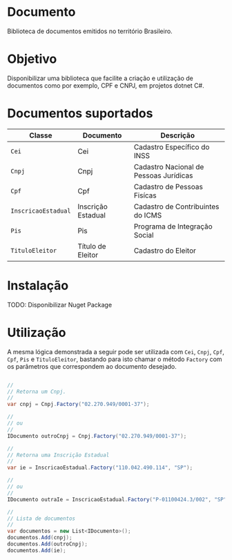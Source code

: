 # Documento

Biblioteca de documentos emitidos no território Brasileiro.

# Objetivo

Disponibilizar uma biblioteca que facilite a criação e utilização de documentos como por exemplo, CPF e CNPJ, em projetos dotnet C#.

# Documentos suportados

| Classe | Documento | Descrição |
|-|-|-|
| ``` Cei ``` | Cei | Cadastro Específico do INSS |
| ``` Cnpj ``` | Cnpj | Cadastro Nacional de Pessoas Jurídicas |
| ``` Cpf ``` | Cpf | Cadastro de Pessoas Fisícas |
| ``` InscricaoEstadual ``` | Inscrição Estadual | Cadastro de Contribuintes do ICMS |
| ``` Pis ``` | Pis | Programa de Integração Social  |
| ``` TituloEleitor ``` | Título de Eleitor | Cadastro do Eleitor |

# Instalação

TODO: Disponibilizar Nuget Package

# Utilização

A mesma lógica demonstrada a seguir pode ser utilizada com ``` Cei ```, ``` Cnpj ```, ``` Cpf ```, ``` Cpf ```, ``` Pis ``` e ``` TituloEleitor ```, bastando para isto chamar o método ``` Factory ``` com os parâmetros que correspondem ao documento desejado.

```csharp

//
// Retorna um Cnpj.
//
var cnpj = Cnpj.Factory("02.270.949/0001-37");

//
// ou
//
IDocumento outroCnpj = Cnpj.Factory("02.270.949/0001-37");

//
// Retorna uma Inscrição Estadual
//
var ie = InscricaoEstadual.Factory("110.042.490.114", "SP");

//
// ou
//
IDocumento outraIe = InscricaoEstadual.Factory("P-01100424.3/002", "SP");

//
// Lista de documentos
//
var documentos = new List<IDocumento>();
documentos.Add(cnpj);
documentos.Add(outroCnpj);
documentos.Add(ie);

```
